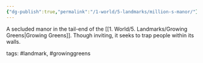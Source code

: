 ```yaml
---
{"dg-publish":true,"permalink":"/1-world/5-landmarks/million-s-manor/"}
---
```



A secluded manor in the tail-end of the [[1. World/5. Landmarks/Growing Greens\|Growing Greens]]. Though inviting, it seeks to trap people within its walls.

tags: #landmark, #growinggreens 